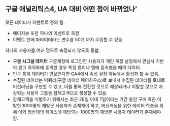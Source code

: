 ## 구글 애널리틱스4, UA 대비 어떤 점이 바뀌었나'

모든 데이터가 이벤트로 정의 됨.
- 페이지뷰 또한 하나의 이벤트로 측정
- 이벤트 안에 파라미터라는 변수를 50개 까지 수집할 수 있음

하나의 사용자를 여러 명으로 측정되지 않도록 통합.
- **구글 시그널 데이터** 구글계정에 로그인한 사용자가 개인 계정 설정에서 관심사 기반의 광고 최적화에 동의한 경우 특정 웹이나 앱에 접속했을 때의 데이터.
- 인구 통계 데이터가 안보인다면 GA4에서 속성 설정 메뉴에서 활성화 할 수 있음.
- 수집된 데이터는 빅쿼리(구글 데이터 웨어하우스)로 보내서 수집된 데이터를 토대로 머신러닝을 구현할 수 있고, 이를 통해 전환할 것으로 예상되거나 이탈할 것으로 예상되는 사용자 그룹을 잠재고객으로 생성할 수 있음.
- 잠재고객을 식별하기 위해서는 최근 28일 이내 7일이라는 기간 동안 구매 혹은 이탈한 1000명의 재방문 사용자가 존재해야 하고, 머신러닝을 위한 데이터 학습을 위해 이와 정반대의 케이스에 해당되는 1000명의 재방문 사용자 데이터가 존재해야 함.
